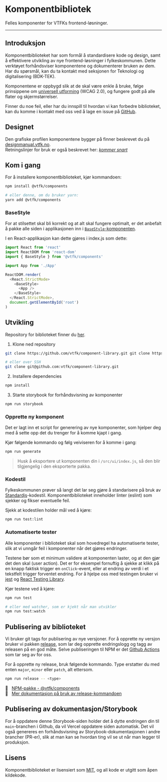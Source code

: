 # Komponentbibliotek

Felles komponenter for VTFKs frontend-løsninger.


***

## Introduksjon

Komponentbiblioteket har som formål å standardisere kode og design, samt å effektivere utvikling av nye frontend-løsninger i fylkeskommunen.
Dette verktøyet forhåndsviser komponentene og dokumenterer bruken av dem. Har du spørsmål, kan du ta kontakt med seksjonen for Teknologi og digitalisering (BDK-TEK).

Komponentene er oppbygd slik at de skal være enkle å bruke, følge prinsippene om [universell utforming](https://www.uutilsynet.no/) (WCAG 2.0), og fungere godt på alle flater og skjermstørrelser.

Finner du noe feil, eller har du innspill til hvordan vi kan forbedre biblioteket, kan du komme i kontakt med oss ved å lage en issue på [GitHub](https://github.com/vtfk/component-library/issues).

## Designet

Den grafiske profilen komponentene bygger på finner beskrevet du på [designmanual.vtfk.no](https://designmanual.vtfk.no).<br />
Retningslinjer for bruk er også beskrevet her: [*kommer snart*](/)

## Kom i gang

For å installere komponentbiblioteket, kjør kommandoen:

```bash
npm install @vtfk/components

# eller denne, om du bruker yarn:
yarn add @vtfk/components
```

### BaseStyle

For at stilsettet skal bli korrekt og at alt skal fungere optimalt, er det anbefalt å pakke alle siden i applikasjonen inn i [`BaseStyle`-komponenten](/?path=/story/komponenter-basestyle--basic).

I en React-applikasjon kan dette gjøres i index.js som dette:

```javascript
import React from 'react'
import ReactDOM from 'react-dom'
import { BaseStyle } from '@vtfk/components'

import App from './App'

ReactDOM.render(
  <React.StrictMode>
    <BaseStyle>
      <App />
    </BaseStyle>
  </React.StrictMode>,
  document.getElementById('root')
)
```

## Utvikling

Repository for biblioteket finner du [her](https://github.com/vtfk/component-library).

1. Klone ned repository

  ```bash
  git clone https://github.com/vtfk/component-library.git git clone https://github.com/vtfk/component-library.git git clone https://github.com/vtfk/component-library.git git clone https://github.com/vtfk/component-library.git

  # eller over SSH
  git clone git@github.com:vtfk/component-library.git
  ```

2. Installere dependencies

  ```bash
  npm install
  ```
  
3. Starte storybook for forhåndsvisning av komponenter

  ```bash
  npm run storybook
  ```

### Opprette ny komponent

Det er lagt inn et script for generering av nye komponenter, som hjelper deg med å sette opp det du trenger for å komme kjapt i gang.

Kjør følgende kommando og følg veiviseren for å komme i gang:

```bash
npm run generate
```

> Husk å eksportere ut komponenten din i `/src/ui/index.js`, så den blir tilgjengelig i den eksporterte pakka.

### Kodestil

Fylkeskommunen prøver så langt det lar seg gjøre å standarisere på bruk av [Standardjs]()-kodestil. Komponentbiblioteket inneholder linter (eslint) som sjekker og fikser eventuelle feil.

Sjekk at kodestilen holder mål ved å kjøre:

```bash
npm run test:lint
```

### Automatiserte tester

Alle komponenter i biblioteket skal som hovedregel ha automatiserte tester, slik at vi unngår feil i komponenter når det gjøres endringer.

Testene bør som et minimum validere at komponenten laster, og at den gjør det den skal (user action). Det er for eksempel fornuftig å sjekke at klikk på en knapp faktisk trigger en `onClick`-event, eller at endring av verdi i et tekstfelt trigger forventet endring. For å hjelpe oss med testingen bruker vi [jest](https://jestjs.io/) og [React Testing Library](https://testing-library.com/docs/react-testing-library/intro/).

Kjør testene ved å kjøre:

```bash
npm run test

# eller med watcher, som er kjekt når man utvikler
npm run test:watch
```

## Publisering av biblioteket

Vi bruker git tags for publisering av nye versjoner. For å opprette ny versjon bruker vi pakken [release](https://www.npmjs.com/package/release), som lar deg opprette endringslogg og tagg av releasen på en god måte. Selve publiseringen til NPM er det [Github Actions](https://github.com/features/actions) som tar seg av for oss.

For å opprette ny release, bruk følgende kommando. Type erstatter du med enten `major`, `minor` eller `patch`, alt ettersom.

```bash
npm run release -- <type>
```

🔗  &nbsp; [NPM-pakke - @vtfk/components](https://www.npmjs.com/package/@vtfk/components)<br />
🔗  &nbsp; [Mer dokumentasjon på bruk av release-kommandoen](https://www.npmjs.com/package/release#usage)

## Publisering av dokumentasjon/Storybook

For å oppdatere denne Storybook-siden holder det å dytte endringen din til `main`-branchen i Github, da vil Vercel oppdatere siden automatisk. Det vil også genereres en forhåndsvisning av Storybook-dokumentasjonen i andre brancher (PR-er), slik at man kan se hvordan ting vil se ut når man legger til produksjon.

## Lisens

Komponentbiblioteket er lisensiert som [MIT](https://github.com/vtfk/component-library/blob/main/LICENSE), og all kode er utgitt som åpen kildekode.
